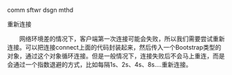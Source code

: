 comm sftwr dsgn mthd


重新连接

　　网络环境差的情况下，客户端第一次连接可能会失败，所以我们需要尝试重新连接。可以把连接connect上面的代码封装起来，然后传入一个Bootstrap类型的对象，通过这个对象循环连接。但是一般情况下，连接失败后不会马上重连，而是会通过一个指数退避的方式，比如每隔1s、2s、4s、8s....重新连接。